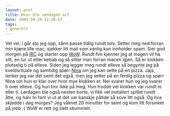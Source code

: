 ```yaml
---
layout: post
title: Hvor ble søndagen av?
date: 2005-10-10 12:26:57
tags: 
- generelt
---
```

Vel vel, i går sto jeg opp, sånn passe tidlig rundt tolv. Setter meg ned forran min kjære lille mac, sjekker litt mail som vanlig kun innholder spam. Sier god morgen på <a href="http://no.wikipedia.org/wiki/Irc">IRC</a> og starter opp <a href="http://www.worldofwarcraft.com">WoW</a>. Rundt fire kjenner jeg at magen vil ha sitt, en tur ut etter kebab og så sitter man forran macen igjen. Så er klokken plutselig ti på elleve. Siden jeg legger meg rundt elleve så begynte jeg på kveldsrituale og samtidig spørr <a href="http://nenia.slaskdot.org/">Nina</a> om jeg kan sette på en pizza. Jaja, tenker jeg var det seint det også, men jeg setter på en ferdig pizza og spørr Nina om hun er klar over hvor mye klokken er. Nei svarer hun og jeg svarer ti over elleve. Og hun tror ikke på meg. Hun trodde vel klokken var rundt ni eller ti. Lørdagen ble også nesten borte, vi fikk vel installert spillet rundt åtte, og halv to fant vi ut at det var kanskje påtide så sove litt også. Og hva skjedde i dag morges? Jeg våknet 20 minutter for seint og kom litt forsinket på jobb :( WoW er rett og slett skummelt.
